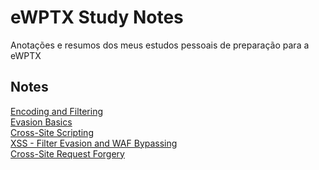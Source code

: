 # eWPTX Study Notes

Anotações e resumos dos meus estudos pessoais de preparação para a eWPTX

## Notes

[Encoding and Filtering](https://github.com/SQU4NCH/eWPTX-Study-Notes/blob/main/Encoding%20and%20Filtering.md)<br>
[Evasion Basics](https://github.com/SQU4NCH/eWPTX-Study-Notes/blob/main/Evasion%20Basics.md)<br>
[Cross-Site Scripting](https://github.com/SQU4NCH/eWPTX-Study-Notes/blob/main/Cross-Site%20Scripting.md)<br>
[XSS - Filter Evasion and WAF Bypassing](https://github.com/SQU4NCH/eWPTX-Study-Notes/blob/main/XSS%20-%20Filter%20Evasion%20and%20WAF%20Bypassing.md)<br>
[Cross-Site Request Forgery](https://github.com/SQU4NCH/eWPTX-Study-Notes/blob/main/Cross-Site%20Request%20Forgery.md)<br>
